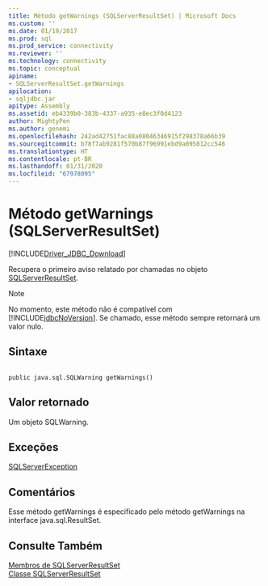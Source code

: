 ```yaml
---
title: Método getWarnings (SQLServerResultSet) | Microsoft Docs
ms.custom: ''
ms.date: 01/19/2017
ms.prod: sql
ms.prod_service: connectivity
ms.reviewer: ''
ms.technology: connectivity
ms.topic: conceptual
apiname:
- SQLServerResultSet.getWarnings
apilocation:
- sqljdbc.jar
apitype: Assembly
ms.assetid: eb4339b0-383b-4337-a935-e8ec3f0d4123
author: MightyPen
ms.author: genemi
ms.openlocfilehash: 242ad42751fac88a08046346915f298378a66b39
ms.sourcegitcommit: b78f7ab9281f570b87f96991ebd9a095812cc546
ms.translationtype: HT
ms.contentlocale: pt-BR
ms.lasthandoff: 01/31/2020
ms.locfileid: "67978095"
---
```

# <a name="getwarnings-method-sqlserverresultset"></a>Método getWarnings (SQLServerResultSet)
[!INCLUDE[Driver_JDBC_Download](../../../includes/driver_jdbc_download.md)]

  Recupera o primeiro aviso relatado por chamadas no objeto [SQLServerResultSet](../../../connect/jdbc/reference/sqlserverresultset-class.md).  
  
> [!NOTE]  
>  No momento, este método não é compatível com [!INCLUDE[jdbcNoVersion](../../../includes/jdbcnoversion_md.md)]. Se chamado, esse método sempre retornará um valor nulo.  
  
## <a name="syntax"></a>Sintaxe  
  
```  
  
public java.sql.SQLWarning getWarnings()  
```  
  
## <a name="return-value"></a>Valor retornado  
 Um objeto SQLWarning.  
  
## <a name="exceptions"></a>Exceções  
 [SQLServerException](../../../connect/jdbc/reference/sqlserverexception-class.md)  
  
## <a name="remarks"></a>Comentários  
 Esse método getWarnings é especificado pelo método getWarnings na interface java.sql.ResultSet.  
  
## <a name="see-also"></a>Consulte Também  
 [Membros de SQLServerResultSet](../../../connect/jdbc/reference/sqlserverresultset-members.md)   
 [Classe SQLServerResultSet](../../../connect/jdbc/reference/sqlserverresultset-class.md)  
  
  
